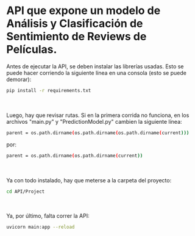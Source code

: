 # API que expone un modelo de Análisis y Clasificación de Sentimiento de Reviews de Películas.

Antes de ejecutar la API, se deben instalar las librerías usadas. Esto se puede hacer corriendo la siguiente línea en una consola (esto se puede demorar):
```bash
pip install -r requirements.txt
```
<br><br>
Luego, hay que revisar rutas. Si en la primera corrida no funciona, en los archivos "main.py" y "PredictionModel.py" cambien la siguiente línea:
```bash
parent = os.path.dirname(os.path.dirname(os.path.dirname(current)))
```
por:
```bash
parent = os.path.dirname(os.path.dirname(current))
```
<br><br>
Ya con todo instalado, hay que meterse a la carpeta del proyecto:
```bash
cd API/Project
```
<br><br>
Ya, por último, falta correr la API:
```bash
uvicorn main:app --reload
```
